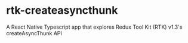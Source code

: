 # rtk-createasyncthunk
A React Native Typescript app that explores Redux Tool Kit (RTK) v1.3's createAsyncThunk API
